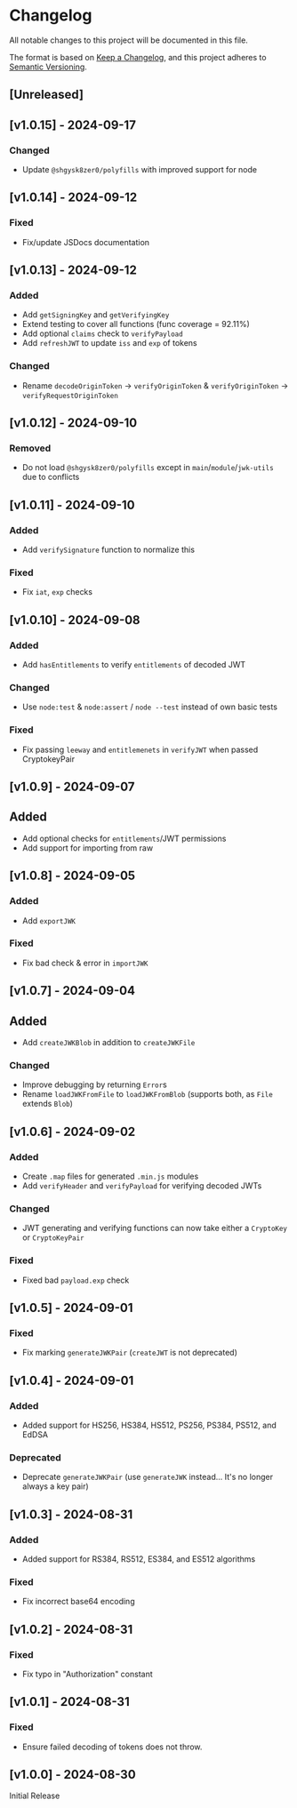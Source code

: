 <!-- markdownlint-disable -->
# Changelog
All notable changes to this project will be documented in this file.

The format is based on [Keep a Changelog](https://keepachangelog.com/en/1.0.0/),
and this project adheres to [Semantic Versioning](https://semver.org/spec/v2.0.0.html).

## [Unreleased]

## [v1.0.15] - 2024-09-17

### Changed
- Update `@shgysk8zer0/polyfills` with improved support for node

## [v1.0.14] - 2024-09-12

### Fixed
- Fix/update JSDocs documentation

## [v1.0.13] - 2024-09-12

### Added
- Add `getSigningKey` and `getVerifyingKey`
- Extend testing to cover all functions (func coverage = 92.11%)
- Add optional `claims` check to `verifyPayload`
- Add `refreshJWT` to update `iss` and `exp` of tokens

### Changed
- Rename `decodeOriginToken` -> `verifyOriginToken` & `verifyOriginToken` -> `verifyRequestOriginToken`

## [v1.0.12] - 2024-09-10

### Removed
- Do not load `@shgysk8zer0/polyfills` except in `main`/`module`/`jwk-utils` due to conflicts

## [v1.0.11] - 2024-09-10

### Added
- Add `verifySignature` function to normalize this

### Fixed
- Fix `iat`, `exp` checks

## [v1.0.10] - 2024-09-08

### Added
- Add `hasEntitlements` to verify `entitlements` of decoded JWT

### Changed
- Use `node:test` & `node:assert` / `node --test` instead of own basic tests

### Fixed
- Fix passing `leeway` and `entitlemenets` in `verifyJWT` when passed CryptokeyPair


## [v1.0.9] - 2024-09-07

## Added
- Add optional checks for `entitlements`/JWT permissions
- Add support for importing from raw

## [v1.0.8] - 2024-09-05

### Added
- Add `exportJWK`

### Fixed
- Fix bad check & error in `importJWK`

## [v1.0.7] - 2024-09-04

## Added
- Add `createJWKBlob` in addition to `createJWKFile`

### Changed
- Improve debugging by returning `Error`s
- Rename `loadJWKFromFile` to `loadJWKFromBlob` (supports both, as `File` extends `Blob`)

## [v1.0.6] - 2024-09-02

### Added
- Create `.map` files for generated `.min.js` modules
- Add `verifyHeader` and `verifyPayload` for verifying decoded JWTs

### Changed
- JWT generating and verifying functions can now take either a `CryptoKey` or `CryptoKeyPair`

### Fixed
- Fixed bad `payload.exp` check

## [v1.0.5] - 2024-09-01

### Fixed
- Fix marking `generateJWKPair` (`createJWT` is not deprecated)

## [v1.0.4] - 2024-09-01

### Added
- Added support for HS256, HS384, HS512, PS256, PS384, PS512, and EdDSA

### Deprecated
- Deprecate `generateJWKPair` (use `generateJWK` instead... It's no longer always a key pair)

## [v1.0.3] - 2024-08-31

### Added
- Added support for RS384, RS512, ES384, and ES512 algorithms

### Fixed
- Fix incorrect base64 encoding

## [v1.0.2] - 2024-08-31

### Fixed
- Fix typo in "Authorization" constant

## [v1.0.1] - 2024-08-31

### Fixed
- Ensure failed decoding of tokens does not throw.

## [v1.0.0] - 2024-08-30

Initial Release
